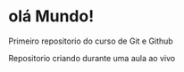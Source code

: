  # olá Mundo! 
Primeiro repositorio do curso de Git e Github

Repositorio criando durante uma aula ao vivo 
